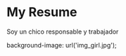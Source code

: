 ---
---

# My Resume

Soy un chico responsable y trabajador

  background-image: url('img_girl.jpg');
